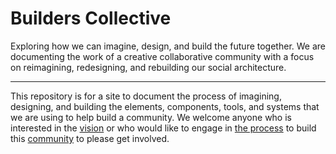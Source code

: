 # Builders Collective

Exploring how we can imagine, design, and build the future together. We are documenting the work of a creative collaborative community with a focus on reimagining, redesigning, and rebuilding our social architecture.

---

This repository is for a site to document the process of imagining, designing, and building the elements, components, tools, and systems that we are using to help build a community. We welcome anyone who is interested in the [vision](/vision/) or who would like to engage in [the process](/process/) to build this [community](/community) to please get involved.
